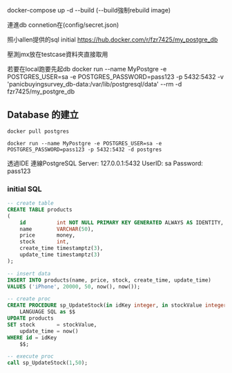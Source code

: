 docker-compose up -d --build (--build強制rebuild image)

連進db connetion在(config/secret.json)

照小allen提供的sql initial
https://hub.docker.com/r/fzr7425/my_postgre_db

壓測jmx放在testcase資料夾直接取用

若要在local跑要先起db
docker run --name MyPostgre -e POSTGRES_USER=sa -e POSTGRES_PASSWORD=pass123 -p 5432:5432 -v 'panicbuyingsurvey_db-data:/var/lib/postgresql/data' --rm -d  fzr7425/my_postgre_db


## Database 的建立

```shell
docker pull postgres
```

```shell
docker run --name MyPostgre -e POSTGRES_USER=sa -e POSTGRES_PASSWORD=pass123 -p 5432:5432 -d postgres
```

透過IDE 連線PostgreSQL Server: 127.0.0.1:5432
UserID: sa
Password: pass123

### initial SQL
```sql
-- create table
CREATE TABLE products
(
    id          int NOT NULL PRIMARY KEY GENERATED ALWAYS AS IDENTITY,
    name        VARCHAR(50),
    price       money,
    stock       int,
    create_time timestamptz(3),
    update_time timestamptz(3)
);

-- insert data
INSERT INTO products(name, price, stock, create_time, update_time)
VALUES ('iPhone', 20000, 50, now(), now());

-- create proc
CREATE PROCEDURE sp_UpdateStock(in idKey integer, in stockValue integer)
    LANGUAGE SQL as $$
UPDATE products
SET stock       = stockValue,
    update_time = now()
WHERE id = idKey
    $$;

-- execute proc
call sp_UpdateStock(1,50);

```

